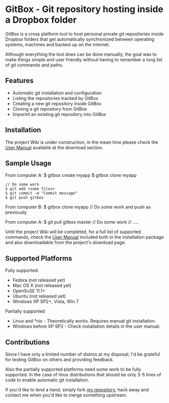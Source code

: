   GitBox - Git repository hosting inside a Dropbox folder
===========================================================

GitBox is a cross platform tool to host personal private git repositories inside
Dropbox folders that get automatically synchronized between operating systems,
machines and backed up on the internet.

Although everything the tool does can be done manually, the goal was to make
things simple and user friendly without having to remember a long list of git
commands and paths.


  Features
------------

 - Automatic git installation and configuration
 - Listing the repositories tracked by GitBox
 - Creating a new git repository inside GitBox
 - Cloning a git repository from GitBox
 - Imporint an existing git repository into GitBox


  Installation
----------------

The project Wiki is under construction, in the mean time please check the
[User Manual](http://github.com/downloads/karalabe/gitbox/GitBox-0.1.0-UserManual.pdf)
available at the download section.


  Sample Usage
----------------

From computer A:
    $ gitbox create myapp
    $ gitbox clone myapp

    // Do some work
    $ git add <some files>
    $ git commit -m "Commit message"
    $ git push gitbox

From computer B:
    $ gitbox clone myapp
    // Do some work and push as previously

From computer A:
    $ git pull gitbox master
    // Do some work
    // .....

Until the project Wiki will be completed, for a full list of supported commands,
check the [User Manual](http://github.com/downloads/karalabe/gitbox/GitBox-0.1.0-UserManual.pdf)
included both in the installation package and also downloadable from the
project's download page.


  Supported Platforms
-----------------------

Fully supported:

 - Fedora (not released yet)
 - Mac OS X (not released yet)
 - OpenSuSE 11.1+
 - Ubuntu (not released yet)
 - Windows XP SP2+, Vista, Win 7
 
Partially supported:

 - Linux and *nix - Theoretically works. Requires manual git installation.
 - Windows before XP SP2 - Check installation details in the user manual.


  Contributions
-----------------
 
Since I have only a limited number of distros at my disposal, I'd be grateful
for testing GitBox on others and providing feedback.

Also the partially supported platforms need some work to be fully supported.
In the case of linux distributions that should be only 3-5 lines of code to
enable automatic git installation.

If you'd like to lend a hand, simply fork [my repository](http://github.com/karalabe/gitbox), hack away and contact
me when you'd like to merge something upstream.
